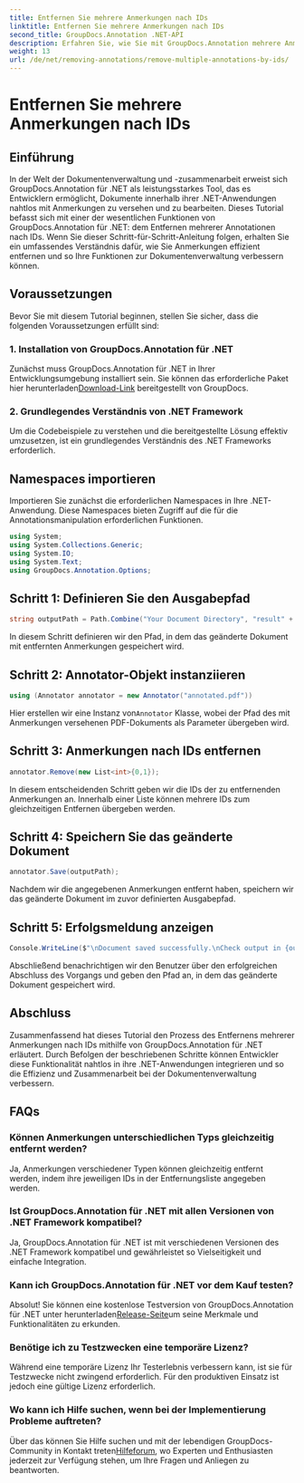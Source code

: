 ```yaml
---
title: Entfernen Sie mehrere Anmerkungen nach IDs
linktitle: Entfernen Sie mehrere Anmerkungen nach IDs
second_title: GroupDocs.Annotation .NET-API
description: Erfahren Sie, wie Sie mit GroupDocs.Annotation mehrere Anmerkungen nach IDs in .NET entfernen und so Ihre Dokumentenverwaltungsfunktionen mühelos verbessern.
weight: 13
url: /de/net/removing-annotations/remove-multiple-annotations-by-ids/
---
```


# Entfernen Sie mehrere Anmerkungen nach IDs

## Einführung
In der Welt der Dokumentenverwaltung und -zusammenarbeit erweist sich GroupDocs.Annotation für .NET als leistungsstarkes Tool, das es Entwicklern ermöglicht, Dokumente innerhalb ihrer .NET-Anwendungen nahtlos mit Anmerkungen zu versehen und zu bearbeiten. Dieses Tutorial befasst sich mit einer der wesentlichen Funktionen von GroupDocs.Annotation für .NET: dem Entfernen mehrerer Annotationen nach IDs. Wenn Sie dieser Schritt-für-Schritt-Anleitung folgen, erhalten Sie ein umfassendes Verständnis dafür, wie Sie Anmerkungen effizient entfernen und so Ihre Funktionen zur Dokumentenverwaltung verbessern können.
## Voraussetzungen
Bevor Sie mit diesem Tutorial beginnen, stellen Sie sicher, dass die folgenden Voraussetzungen erfüllt sind:
### 1. Installation von GroupDocs.Annotation für .NET
 Zunächst muss GroupDocs.Annotation für .NET in Ihrer Entwicklungsumgebung installiert sein. Sie können das erforderliche Paket hier herunterladen[Download-Link](https://releases.groupdocs.com/annotation/net/) bereitgestellt von GroupDocs.
### 2. Grundlegendes Verständnis von .NET Framework
Um die Codebeispiele zu verstehen und die bereitgestellte Lösung effektiv umzusetzen, ist ein grundlegendes Verständnis des .NET Frameworks erforderlich.

## Namespaces importieren
Importieren Sie zunächst die erforderlichen Namespaces in Ihre .NET-Anwendung. Diese Namespaces bieten Zugriff auf die für die Annotationsmanipulation erforderlichen Funktionen.
```csharp
using System;
using System.Collections.Generic;
using System.IO;
using System.Text;
using GroupDocs.Annotation.Options;
```

## Schritt 1: Definieren Sie den Ausgabepfad
```csharp
string outputPath = Path.Combine("Your Document Directory", "result" + Path.GetExtension("input.pdf"));
```
In diesem Schritt definieren wir den Pfad, in dem das geänderte Dokument mit entfernten Anmerkungen gespeichert wird.
## Schritt 2: Annotator-Objekt instanziieren
```csharp
using (Annotator annotator = new Annotator("annotated.pdf"))
```
 Hier erstellen wir eine Instanz von`Annotator` Klasse, wobei der Pfad des mit Anmerkungen versehenen PDF-Dokuments als Parameter übergeben wird.
## Schritt 3: Anmerkungen nach IDs entfernen
```csharp
annotator.Remove(new List<int>{0,1});
```
In diesem entscheidenden Schritt geben wir die IDs der zu entfernenden Anmerkungen an. Innerhalb einer Liste können mehrere IDs zum gleichzeitigen Entfernen übergeben werden.
## Schritt 4: Speichern Sie das geänderte Dokument
```csharp
annotator.Save(outputPath);
```
Nachdem wir die angegebenen Anmerkungen entfernt haben, speichern wir das geänderte Dokument im zuvor definierten Ausgabepfad.
## Schritt 5: Erfolgsmeldung anzeigen
```csharp
Console.WriteLine($"\nDocument saved successfully.\nCheck output in {outputPath}.");
```
Abschließend benachrichtigen wir den Benutzer über den erfolgreichen Abschluss des Vorgangs und geben den Pfad an, in dem das geänderte Dokument gespeichert wird.

## Abschluss
Zusammenfassend hat dieses Tutorial den Prozess des Entfernens mehrerer Anmerkungen nach IDs mithilfe von GroupDocs.Annotation für .NET erläutert. Durch Befolgen der beschriebenen Schritte können Entwickler diese Funktionalität nahtlos in ihre .NET-Anwendungen integrieren und so die Effizienz und Zusammenarbeit bei der Dokumentenverwaltung verbessern.
## FAQs
### Können Anmerkungen unterschiedlichen Typs gleichzeitig entfernt werden?
Ja, Anmerkungen verschiedener Typen können gleichzeitig entfernt werden, indem ihre jeweiligen IDs in der Entfernungsliste angegeben werden.
### Ist GroupDocs.Annotation für .NET mit allen Versionen von .NET Framework kompatibel?
Ja, GroupDocs.Annotation für .NET ist mit verschiedenen Versionen des .NET Framework kompatibel und gewährleistet so Vielseitigkeit und einfache Integration.
### Kann ich GroupDocs.Annotation für .NET vor dem Kauf testen?
 Absolut! Sie können eine kostenlose Testversion von GroupDocs.Annotation für .NET unter herunterladen[Release-Seite](https://releases.groupdocs.com/)um seine Merkmale und Funktionalitäten zu erkunden.
### Benötige ich zu Testzwecken eine temporäre Lizenz?
Während eine temporäre Lizenz Ihr Testerlebnis verbessern kann, ist sie für Testzwecke nicht zwingend erforderlich. Für den produktiven Einsatz ist jedoch eine gültige Lizenz erforderlich.
### Wo kann ich Hilfe suchen, wenn bei der Implementierung Probleme auftreten?
 Über das können Sie Hilfe suchen und mit der lebendigen GroupDocs-Community in Kontakt treten[Hilfeforum](https://forum.groupdocs.com/c/annotation/10), wo Experten und Enthusiasten jederzeit zur Verfügung stehen, um Ihre Fragen und Anliegen zu beantworten.